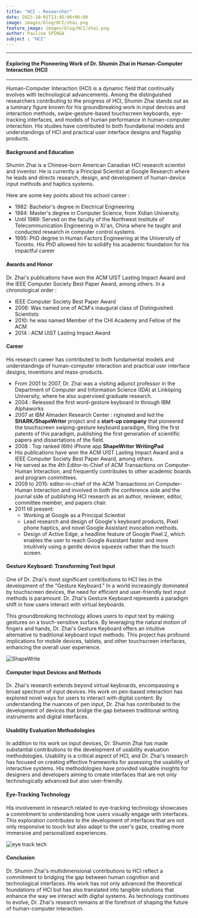```yaml
---
title: "HCI - Researcher"
date: 2023-10-01T13:45:06+06:00
image: images/blog/HCI/zhai.png
feature_image: images/blog/HCI/zhai.png
author: Pauline SPINGA
subject : "HCI"
---
```

____________________________________________________________
#### Exploring the Pioneering Work of Dr. Shumin Zhai in Human-Computer Interaction (HCI)
____________________________________________________________

Human-Computer Interaction (HCI) is a dynamic field that continually evolves with technological advancements. Among the distinguished researchers contributing to the progress of HCI, Shumin Zhai stands out as a luminary figure known for his groundbreaking work in input devices and interaction methods, swipe-gesture-based touchscreen keyboards, eye-tracking interfaces, and models of human performance in human-computer interaction. His studies have contributed to both foundational models and understandings of HCI and practical user interface designs and flagship products. 


#### Background and Education

Shumin Zhai is a Chinese-born American Canadian HCI research scientist and inventor.  He is currently a Principal Scientist at Google Research where he leads and directs research, design, and development of human-device input methods and haptics systems.

Here are some key points about his school career : 
* 1982: Bachelor's degree in Electrical Engineering
* 1984: Master's degree in Computer Science, from Xidian University.
* Until 1989: Served on the faculty of the Northwest Institute of Telecommunication Engineering in Xi'an, China where he taught and conducted research in computer control systems.
* 1995: PhD degree in Human Factors Engineering at the University of Toronto. His PhD allowed him to solidify his academic foundation for his impactful career

#### Awards and Honor

Dr. Zhai's publications have won the ACM UIST Lasting Impact Award and the IEEE Computer Society Best Paper Award, among others. In a chronological order : 

* IEEE Computer Society Best Paper Award
* 2006: Was named one of ACM's inaugural class of Distinguished Scientists
* 2010: he was named Member of the CHI Academy and Fellow of the ACM
* 2014 : ACM UIST Lasting Impact Award

#### Career 

His research career has contributed to both fundamental models and understandings of human-computer interaction and practical user interface designs, inventions and mass-products. 

* From 2001 to 2007, Dr. Zhai was a visiting adjunct professor in the Department of Computer and Information Science (IDA) at Linköping University, where he also supervised graduate research.
* 2004 : Released the first word-gesture keyboard in through IBM Alphaworks
* 2007 at IBM Almaden Research Center : riginated and led the **SHARK/ShapeWriter** project and a **start-up company** that pioneered the touchscreen swiping-gesture keyboard paradigm, filing the first patents of this paradigm, publishing the first generation of scientific papers and dissertations of the field.
* 2008 : Top ranked (6th) iPhone app **ShapeWriter WritingPad** 
* His publications have won the ACM UIST Lasting Impact Award and a IEEE Computer Society Best Paper Award, among others. 
* He served as the 4th Editor-in-Chief of ACM Transactions on Computer-Human Interaction, and frequently contributes to other academic boards and program committees. 
* 2009 to 2015:  editor-in-chief of the ACM Transactions on Computer-Human Interaction and involved in both the conference side and the journal side of publishing HCI research as an author, reviewer, editor, committee member, and papers chair.
* 2011 till present: 
    * Working at Google as a Principal Scientist
    * Lead research and design of Google's keyboard products, Pixel phone haptics, and novel Google Assistant invocation methods.
    * Design of Active Edge, a headline feature of Google Pixel 2, which enables the user to reach Google Assistant faster and more intuitively using a gentle device squeeze rather than the touch screen.

#### Gesture Keyboard: Transforming Text Input
One of Dr. Zhai's most significant contributions to HCI lies in the development of the "Gesture Keyboard." In a world increasingly dominated by touchscreen devices, the need for efficient and user-friendly text input methods is paramount. Dr. Zhai's Gesture Keyboard represents a paradigm shift in how users interact with virtual keyboards.

This groundbreaking technology allows users to input text by making gestures on a touch-sensitive surface. By leveraging the natural motion of fingers and hands, Dr. Zhai's Gesture Keyboard offers an intuitive alternative to traditional keyboard input methods. This project has profound implications for mobile devices, tablets, and other touchscreen interfaces, enhancing the overall user experience.

![ShapeWrite](https://i.imgur.com/PMI3HQy.png)


#### Computer Input Devices and Methods
Dr. Zhai's research extends beyond virtual keyboards, encompassing a broad spectrum of input devices. His work on pen-based interaction has explored novel ways for users to interact with digital content. By understanding the nuances of pen input, Dr. Zhai has contributed to the development of devices that bridge the gap between traditional writing instruments and digital interfaces.

#### Usability Evaluation Methodologies
In addition to his work on input devices, Dr. Shumin Zhai has made substantial contributions to the development of usability evaluation methodologies. Usability is a critical aspect of HCI, and Dr. Zhai's research has focused on creating effective frameworks for assessing the usability of interactive systems. His methodologies have provided valuable insights for designers and developers aiming to create interfaces that are not only technologically advanced but also user-friendly.

#### Eye-Tracking Technology
His involvement in research related to eye-tracking technology showcases a commitment to understanding how users visually engage with interfaces. This exploration contributes to the development of interfaces that are not only responsive to touch but also adapt to the user's gaze, creating more immersive and personalized experiences.

![eye track tech](https://i.imgur.com/W3CGuFqh.png)


#### Conclusion
Dr. Shumin Zhai's multidimensional contributions to HCI reflect a commitment to bridging the gap between human cognition and technological interfaces. His work has not only advanced the theoretical foundations of HCI but has also translated into tangible solutions that enhance the way we interact with digital systems. As technology continues to evolve, Dr. Zhai's research remains at the forefront of shaping the future of human-computer interaction.

